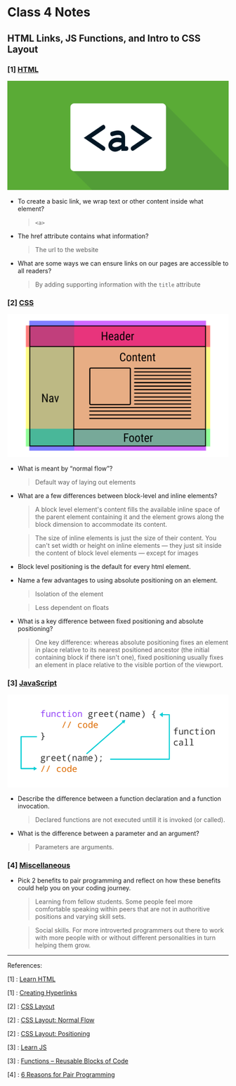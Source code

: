 # Class 4 Notes

## **HTML Links, JS Functions, and Intro to CSS Layout**

### [1] <u>HTML</u>

![HTML](./images/htmllink.png)

- To create a basic link, we wrap text or other content inside what element?

    > `<a>`

- The href attribute contains what information?

    > The url to the website

- What are some ways we can ensure links on our pages are accessible to all readers?

    > By adding supporting information with the `title` attribute

### [2] <u>CSS</u>

![CSS](./images/csslayout.png)

- What is meant by “normal flow”?

    > Default way of laying out elements

- What are a few differences between block-level and inline elements?

    > A block level element's content fills the available inline space of the parent element containing it and the element grows along the block dimension to accommodate its content.

    > The size of inline elements is just the size of their content. You can't set width or height on inline elements — they just sit inside the content of block level elements — except for images

- Block level positioning is the default for every html element.

- Name a few advantages to using absolute positioning on an element.

    > Isolation of the element

    > Less dependent on floats

- What is a key difference between fixed positioning and absolute positioning?

    > One key difference: whereas absolute positioning fixes an element in place relative to its nearest positioned ancestor (the initial containing block if there isn't one), fixed positioning usually fixes an element in place relative to the visible portion of the viewport.

### [3] <u>JavaScript</u>

![JS](./images/jsfunction.png)

- Describe the difference between a function declaration and a function invocation.

    > Declared functions are not executed untill it is invoked (or called).

- What is the difference between a parameter and an argument?

    > Parameters are arguments.

### [4] <u>Miscellaneous</u>

- Pick 2 benefits to pair programming and reflect on how these benefits could help you on your coding journey.

    > Learning from fellow students. Some people feel more comfortable speaking within peers that are not in authoritive positions and varying skill sets.

    > Social skills. For more introverted programmers out there to work with more people with or without different personalities in turn helping them grow.

-----
References:

[1] : [Learn HTML](https://developer.mozilla.org/en-US/docs/Learn/HTML)

[1] : [Creating Hyperlinks](https://developer.mozilla.org/en-US/docs/Learn/HTML/Introduction_to_HTML/Creating_hyperlinks)

[2] : [CSS Layout](https://developer.mozilla.org/en-US/docs/Learn/CSS/CSS_layout)

[2] : [CSS Layout: Normal Flow](https://developer.mozilla.org/en-US/docs/Learn/CSS/CSS_layout/Normal_Flow)

[2] : [CSS Layout: Positioning](https://developer.mozilla.org/en-US/docs/Learn/CSS/CSS_layout/Positioning)

[3] : [Learn JS](https://developer.mozilla.org/en-US/docs/Learn/JavaScript)

[3] : [Functions – Reusable Blocks of Code](https://developer.mozilla.org/en-US/docs/Learn/JavaScript/Building_blocks/Functions)

[4] : [6 Reasons for Pair Programming](https://www.codefellows.org/blog/6-reasons-for-pair-programming/)